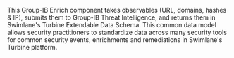 This Group-IB Enrich component takes observables (URL, domains, hashes & IP), submits them to Group-IB Threat Intelligence, and returns them in Swimlane's Turbine Extendable Data Schema. This common data model allows security practitioners to standardize data across many security tools for common security events, enrichments and remediations in Swimlane's Turbine platform.